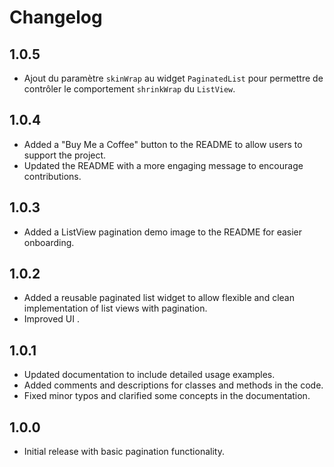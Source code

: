 
# Changelog

## 1.0.5
- Ajout du paramètre `skinWrap` au widget `PaginatedList` pour permettre de contrôler le comportement `shrinkWrap` du `ListView`.

## 1.0.4
- Added a "Buy Me a Coffee" button to the README to allow users to support the project.
- Updated the README with a more engaging message to encourage contributions.

## 1.0.3
- Added a ListView pagination demo image to the README for easier onboarding.

## 1.0.2
- Added a reusable paginated list widget to allow flexible and clean implementation of list views with pagination.
- Improved UI .

## 1.0.1
- Updated documentation to include detailed usage examples. 
- Added comments and descriptions for classes and methods in the code. 
- Fixed minor typos and clarified some concepts in the documentation.

## 1.0.0
- Initial release with basic pagination functionality.
